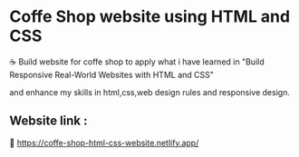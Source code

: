 # Coffe Shop website using HTML and CSS 

☕ Build website for coffe shop to apply what i have learned in "Build Responsive Real-World Websites with HTML and CSS" 

 and enhance my skills in html,css,web design rules and responsive design.  
 
 ## Website link :

 📌 https://coffe-shop-html-css-website.netlify.app/



